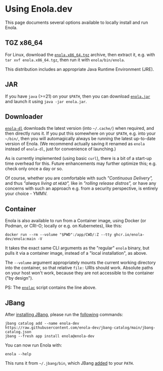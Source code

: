 <!--
    SPDX-License-Identifier: Apache-2.0

    Copyright 2023-2025 The Enola <https://enola.dev> Authors

    Licensed under the Apache License, Version 2.0 (the "License");
    you may not use this file except in compliance with the License.
    You may obtain a copy of the License at

        https://www.apache.org/licenses/LICENSE-2.0

    Unless required by applicable law or agreed to in writing, software
    distributed under the License is distributed on an "AS IS" BASIS,
    WITHOUT WARRANTIES OR CONDITIONS OF ANY KIND, either express or implied.
    See the License for the specific language governing permissions and
    limitations under the License.
-->

# Using Enola.dev

<!--The following chapters demonstrate different usage scenarios with recorded demos.-->

This page documents several options available to locally install and run Enola.

## TGZ x86_64

For Linux, download the [`enola.x86_64.tgz`](../download/latest/enola.x86_64.tgz)
archive, then extract it, e.g. with `tar xvf enola.x86_64.tgz`, then run it with
`enola/bin/enola`.

This distribution includes an appropriate Java Runtime Environment (JRE).

## JAR

If you have `java` (>=21) on your `$PATH`, then you can download
[`enola.jar`](../download/latest/enola.jar) and launch it using
`java -jar enola.jar`.

## Downloader

[`enola-dl`](../download/latest/enola-dl) downloads the latest version (into
`~/.cache/`) when required, and then directly runs it. If you put this somewhere on
your `$PATH`, e.g. into your `~/bin/`, then you will automagically always be running
the latest up-to-date version of Enola. (We recommend actually saving it renamed as
`enola` instead of `enola-dl`, just for convenience of launching.)

As is currently implemented (using basic `curl`), there is a bit of a start-up time
overhead for this. Future enhancements may further optimize this; e.g. check only
once a day or so.

Of course, whether you are comfortable with such _"Continuous Delivery",_ and thus
_"always living at `HEAD`",_ like in _"rolling release distros",_ or have any concerns
with such an approach e.g. from a security perspective, is entirely your choice - YMMV.

## Container

Enola is also available to run from a Container image,
using Docker (or Podman, or CRI-O; locally or e.g. on Kubernetes), like this:

    docker run --rm --volume "$PWD":/app/CWD/:Z --tty ghcr.io/enola-dev/enola:main -V

It takes the exact same CLI arguments as the "regular" `enola` binary, but pulls it
via a container image, instead of a "local installation", as above.

The `--volume` argument appropriately mounts the current working directory into the container, so that relative `file:` URIs should work. Absolute paths on your host won't work, because they are not accessible to the container ("by design").

PS: The [`enolac`](../download/latest/enolac) script contains the line above.

## JBang

After [installing JBang](https://www.jbang.dev/download/), please run the [following](https://github.com/enola-dev/enola/issues/1641) commands:

    jbang catalog add --name enola-dev https://raw.githubusercontent.com/enola-dev/jbang-catalog/main/jbang-catalog.json
    jbang --fresh app install enola@enola-dev

You can now run Enola with:

    enola --help

This runs it from `~/.jbang/bin`, which JBang [added](https://github.com/jbangdev/jbang/issues/2189) to your `PATH`.

<!-- TODO Make this work... it doesn't quite, yet:
    enola server --chatPort=7070 --lm="google://?model=gemini-2.5-flash" --http-scheme --agents=https://raw.githubusercontent.com/enola-dev/enola/refs/heads/main/test/agents/chef-optimist.agent.yaml
-->
